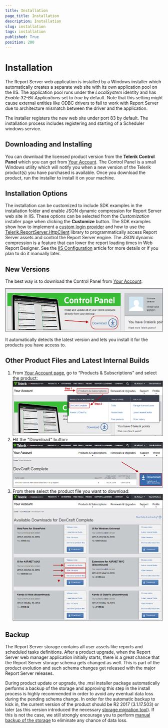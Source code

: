 ```yaml
---
title: Installation
page_title: Installation
description: Installation
slug: installation
tags: installation
published: True
position: 200
---
```


# Installation

The Report Server web application is installed by a Windows installer which automatically creates a separate web site with its own application pool on the IIS. The application pool runs under the *LocalSystem* identity and has *Enable 32-Bit Applications* set to *true* by default. Note that this setting might cause external entities like ODBC drivers to fail to work with Report Server due to architecture mismatch between the driver and the application.

The installer registers the new web site under port 83 by default. The installation process includes registering and starting of a Scheduler windows service.

## Downloading and Installing

You can download the licensed product version from the **Telerik Control Panel** which you can get from [Your Account](http://www.telerik.com/account). The Control Panel is a small Windows utility which will notify you when a new version of the Telerik product(s) you have purchased is available. Once you download the product, run the installer to install it on your machine.

## Installation Options
The installation can be customized to include SDK examples in the installation folder and enable JSON dynamic compression for Report Server web site in IIS. These options can be selected from the *Customization* installer page when clicking the **Customize** button.
The SDK examples show how to implement a [custom login provider](../custom-login-provider) and how to use the [Telerik.ReportServer.HttpClient](../apis/rest-api/report-server-api-client) library to programmatically access Report Server assets and control the Report Server engine. The JSON dynamic compression is a feature that can lower the report loading times in Web Report Designer. See the [IIS Configuration](iis-configuration) article for more details or if you plan to do it manually later.

## New Versions

The best way is to download the Control Panel from [Your Account](http://www.telerik.com/account/):

![control panel](../../images/report-server-images/control-panel.png)

It automatically detects the latest version and lets you install it for the products you have access to.

## Other Product Files and Latest Internal Builds

1. From [Your Account page](http://www.telerik.com/account/), go to “Products & Subscriptions” and select the product:
![latest internal build step 1](../../images/report-server-images/latest-internal-build.png)
2. Hit the "Download" button:
![latest internal build step 2](../../images/report-server-images/latest-internal-build-2.png)
3. From there select the product file you want to download:
![latest internal build step 3](../../images/report-server-images/latest-internal-build-3.png)

## Backup

The Report Server storage contains all user assets like reports and scheduled tasks definitions. After a product upgrade, when the Report Server web manager application initially starts, there is a great chance that the Report Server storage schema gets changed as well. This is part of the product evolution and such schema changes get released with the major Report Server releases.

During product update or upgrade, the .msi installer package automatically performs a backup of the storage and approving this step in the install process is highly recommended in order to avoid any eventual data loss during the pending schema change. In order for the automatic backup to kick in, the current version of the product should be R2 2017 (3.1.17.503) or later (as this version introduced the necessary [storage migration tool](migration-tool)). If this is not the case, we still strongly encourage you to perform [manual backup of the storage](storage-backup#manual-backup) to eliminate any chance of data loss. 
